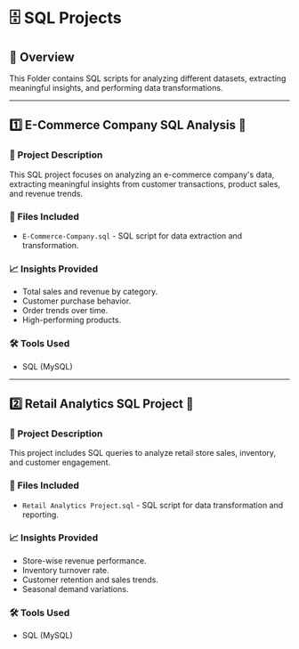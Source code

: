 # 🗄️ SQL Projects

## 🚀 Overview
This Folder contains SQL scripts for analyzing different datasets, extracting meaningful insights, and performing data transformations.

---

## 1️⃣ E-Commerce Company SQL Analysis 🛒
### **📌 Project Description**
This SQL project focuses on analyzing an e-commerce company's data, extracting meaningful insights from customer transactions, product sales, and revenue trends.

### **📂 Files Included**
- `E-Commerce-Company.sql` - SQL script for data extraction and transformation.

### **📈 Insights Provided**
- Total sales and revenue by category.
- Customer purchase behavior.
- Order trends over time.
- High-performing products.

### **🛠 Tools Used**
- SQL (MySQL)

---

## 2️⃣ Retail Analytics SQL Project 🏬
### **📌 Project Description**
This project includes SQL queries to analyze retail store sales, inventory, and customer engagement.

### **📂 Files Included**
- `Retail Analytics Project.sql` - SQL script for data transformation and reporting.

### **📈 Insights Provided**
- Store-wise revenue performance.
- Inventory turnover rate.
- Customer retention and sales trends.
- Seasonal demand variations.

### **🛠 Tools Used**
- SQL (MySQL)
